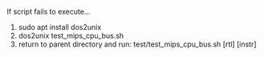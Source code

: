 If script fails to execute...

1) sudo apt install dos2unix
2) dos2unix test_mips_cpu_bus.sh
3) return to parent directory and run: test/test_mips_cpu_bus.sh [rtl] [instr]
